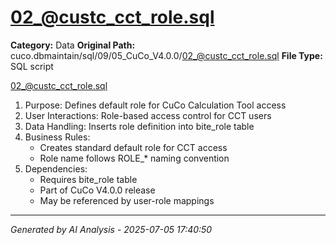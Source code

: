 # 02_@custc_cct_role.sql

**Category:** Data
**Original Path:** cuco.dbmaintain/sql/09/05_CuCo_V4.0.0/02_@custc_cct_role.sql
**File Type:** SQL script

02_@custc_cct_role.sql
1. Purpose: Defines default role for CuCo Calculation Tool access
2. User Interactions: Role-based access control for CCT users
3. Data Handling: Inserts role definition into bite_role table
4. Business Rules:
   - Creates standard default role for CCT access
   - Role name follows ROLE_* naming convention
5. Dependencies:
   - Requires bite_role table
   - Part of CuCo V4.0.0 release
   - May be referenced by user-role mappings

---
*Generated by AI Analysis - 2025-07-05 17:40:50*
